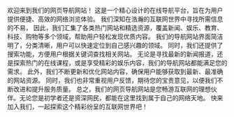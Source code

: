 欢迎来到我们的网页导航网站！ 
这是一个精心设计的在线导航平台，旨在为用户提供便捷、高效的网络浏览体验。
我们深知在浩瀚的互联网世界中寻找所需信息的不易，
因此，我们汇集了各类热门网站和精选资源，覆盖新闻、娱乐、教育、科技、购物等多个领域，帮助用户轻松发现优质内容。
我们的导航网站界面简洁明了，分类清晰，用户可以快速定位到自己感兴趣的领域。
同时，我们还提供了搜索功能，方便用户根据关键词查找相关网站。
无论是寻找最新的新闻报道，还是探索热门的在线课程，或是享受精彩的娱乐内容，我们的导航网站都能满足您的需求。
此外，我们不断更新和优化网站内容，确保用户能够获取到最新、最准确的网站资源。
同时，我们也非常重视用户反馈，期待您的宝贵意见，以便我们不断改进和提升服务质量。
总之，我们的网页导航网站是您畅游互联网的理想伙伴。无论您是初学者还是资深网民，都能在这里找到属于自己的网络天地。
快来加入我们，一起探索这个精彩纷呈的互联网世界吧！
